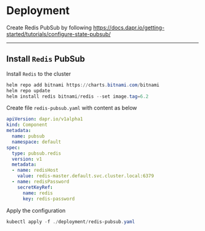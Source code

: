 # Deployment

Create Redis PubSub by following <https://docs.dapr.io/getting-started/tutorials/configure-state-pubsub/>

---

## Install `Redis` PubSub

Install `Redis` to the cluster

```ps1
helm repo add bitnami https://charts.bitnami.com/bitnami
helm repo update
helm install redis bitnami/redis --set image.tag=6.2
```

Create file `redis-pubsub.yaml` with content as below

```yaml
apiVersion: dapr.io/v1alpha1
kind: Component
metadata:
  name: pubsub
  namespace: default
spec:
  type: pubsub.redis
  version: v1
  metadata:
  - name: redisHost
    value: redis-master.default.svc.cluster.local:6379
  - name: redisPassword
    secretKeyRef:
      name: redis
      key: redis-password
```

Apply the configuration

```ps1
kubectl apply -f ./deployment/redis-pubsub.yaml
```
